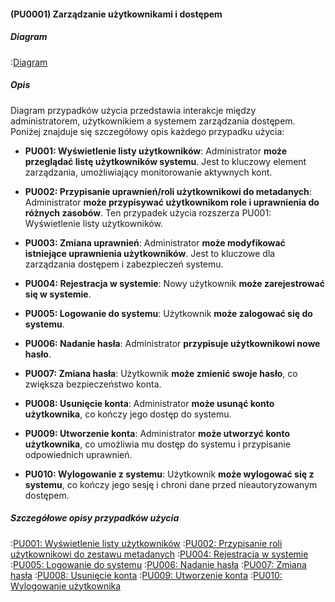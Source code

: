 #### (PU0001) Zarządzanie użytkownikami i dostępem

##### Diagram

:[Diagram](PU0001.puml)

##### Opis

Diagram przypadków użycia przedstawia interakcje między administratorem, użytkownikiem a systemem zarządzania dostępem. Poniżej znajduje się szczegółowy opis każdego przypadku użycia:

*   **PU001: Wyświetlenie listy użytkowników**: Administrator **może przeglądać listę użytkowników systemu**. Jest to kluczowy element zarządzania, umożliwiający monitorowanie aktywnych kont.

*   **PU002: Przypisanie uprawnień/roli użytkownikowi do metadanych**: Administrator **może przypisywać użytkownikom role i uprawnienia do różnych zasobów**. Ten przypadek użycia rozszerza PU001: Wyświetlenie listy użytkowników.

*   **PU003: Zmiana uprawnień**: Administrator **może modyfikować istniejące uprawnienia użytkowników**. Jest to kluczowe dla zarządzania dostępem i zabezpieczeń systemu.

*   **PU004: Rejestracja w systemie**: Nowy użytkownik **może zarejestrować się w systemie**.

*   **PU005: Logowanie do systemu**: Użytkownik **może zalogować się do systemu**.

*   **PU006: Nadanie hasła**: Administrator **przypisuje użytkownikowi nowe hasło**.

*   **PU007: Zmiana hasła**: Użytkownik **może zmienić swoje hasło**, co zwiększa bezpieczeństwo konta.

*   **PU008: Usunięcie konta**: Administrator **może usunąć konto użytkownika**, co kończy jego dostęp do systemu.

*   **PU009: Utworzenie konta**: Administrator **może utworzyć konto użytkownika**, co umożliwia mu dostęp do systemu i przypisanie odpowiednich uprawnień.
  
*   **PU010: Wylogowanie z systemu**: Użytkownik **może wylogować się z systemu**, co kończy jego sesję i chroni dane przed nieautoryzowanym dostępem.

##### Szczegółowe opisy przypadków użycia

:[PU001: Wyświetlenie listy użytkowników](przypadki/PU001_Wyswietlnenie_listy_uzytkownikow.md)
:[PU002: Przypisanie roli użytkownikowi do zestawu metadanych](przypadki/PU002_Przypisanie_roli_uzytkownikowi_do_zestawu_metadanych.md)
:[PU004: Rejestracja w systemie](przypadki/PU004_Rejestracja_w_systemie.md)
:[PU005: Logowanie do systemu](przypadki/PU005_Logowanie_do_systemu.md)
:[PU006: Nadanie hasła](przypadki/PU_006_Nadanie_hasla.md)
:[PU007: Zmiana hasła](przypadki/PU007_Zmiana_hasla.md)
:[PU008: Usunięcie konta](przypadki/PU008_Usuniecie_konta.md)
:[PU009: Utworzenie konta](przypadki/PU009_Utworzenie_konta.md)
:[PU010: Wylogowanie użytkownika](przypadki/PU010_Wylogowanie_użytkownika.md)
